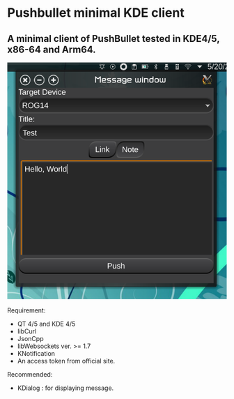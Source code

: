 Pushbullet minimal KDE client
=====================
A minimal client of PushBullet tested in KDE4/5, x86-64 and Arm64.
-----------------
![Alt text](scrshot.png?raw=true "Optional Title")

Requirement:
- QT 4/5 and KDE 4/5
- libCurl
- JsonCpp
- libWebsockets ver. >= 1.7
- KNotification
- An access token from official site.

Recommended:
 - KDialog : for displaying message.
